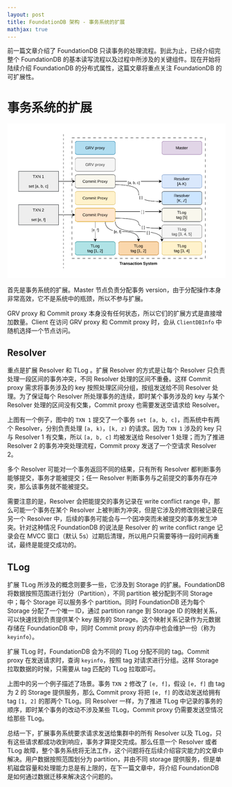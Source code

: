 ```yaml
---
layout: post
title: FoundationDB 架构 - 事务系统的扩展
mathjax: true
---
```


前一篇文章介绍了 FoundationDB 只读事务的处理流程。到此为止，已经介绍完整个 FoundationDB 的基本读写流程以及过程中所涉及的关键组件。现在开始将陆续介绍 FoundationDB 的分布式属性，这篇文章将重点关注 FoundationDB 的可扩展性。



# 事务系统的扩展

![Txn System Scalable](FDB-arch-scalable-imgs/1.png)

首先是事务系统的扩展。Master 节点负责分配事务 version，由于分配操作本身非常高效，它不是系统中的瓶颈，所以不参与扩展。

GRV proxy 和 Commit proxy 本身没有任何状态，所以它们的扩展方式是直接增加数量。Client 在访问 GRV proxy 和 Commit proxy 时，会从 `ClientDBInfo` 中随机选择一个节点访问。

## Resolver

重点是扩展 Resolver 和 TLog 。扩展 Resolver 的方式是让每个 Resolver 只负责处理一段区间的事务冲突，不同 Resolver 处理的区间不重叠。这样 Commit proxy 需求将事务涉及的 key 按照处理区间分组，按组发送给不同 Resolver 处理。为了保证每个 Resolver 所处理事务的连续，即时某个事务涉及的 key 与某个 Resolver 处理的区间没有交集，Commit proxy 也需要发送空请求给 Resolver。

上图有一个例子，图中的 `TXN 1` 提交了一个事务 `set [a, b, c]`，而系统中有两个 Resolver，分别负责处理 `[a, k)`，`[k, z)` 的请求。因为 `TXN 1` 涉及的 key 只与 Resolver 1 有交集，所以 `[a, b, c]` 均被发送给 Resolver 1 处理；而为了推进 Resolver 2 的事务冲突处理流程，Commit proxy 发送了一个空请求 Resolver 2。

多个 Resolver 可能对一个事务返回不同的结果，只有所有 Resolver 都判断事务能够提交，事务才能被提交；任一 Resolver 判断事务与之前提交的事务存在冲突，那么该事务就不能被提交。

需要注意的是，Resolver 会把能提交的事务记录在 write conflict range 中，那么可能一个事务在某个 Resolver 上被判断为冲突，但是它涉及的修改则被记录在另一个 Resolver 中，后续的事务可能会与一个因冲突而未被提交的事务发生冲突。针对这种情况 FoundationDB 的说法是 Resolver 的 write conflict range 记录会在 MVCC 窗口（默认 5s）过期后清理，所以用户只需要等待一段时间再重试，最终是能提交成功的。

## TLog

扩展 TLog 所涉及的概念则要多一些，它涉及到 Storage 的扩展。FoundationDB 将数据按照范围进行划分（Partition），不同 partition 被分配到不同 Storage 中；每个 Storage 可以服务多个 partition。同时 FoundationDB 还为每个 Storage 分配了一个唯一 ID，通过 partition range 到 Storage ID 的映射关系，可以快速找到负责提供某个 key 服务的 Storage。这个映射关系记录作为元数据存储在 FoundationDB 中，同时 Commit proxy 的内存中也会维护一份（称为 `keyinfo`）。

扩展 TLog 时，FoundationDB 会为不同的 TLog 分配不同的 tag。Commit proxy 在发送请求时，查询 `keyinfo`，按照 tag 对请求进行分组。这样 Storage 拉取数据的时候，只需要从 tag 匹配的 TLog 拉取即可。

上图中的另一个例子描述了场景。事务 `TXN 2` 修改了 `[e, f]`，假设 `[e, f]` 由 tag 为 2 的 Storage 提供服务，那么 Commit proxy 将把 `[e, f]` 的改动发送给拥有 tag `[1, 2]` 的那两个 TLog。同 Resolver 一样，为了推进 TLog 中记录的事务的顺序，即时某个事务的改动不涉及某些 TLog，Commit proxy 仍需要发送空情况给那些 TLog。


总结一下，扩展事务系统要求请求发送给集群中的所有 Resolver 以及 TLog，只有这些请求都成功收到响应，事务才算提交完成。那么任意一个 Resolver 或者 TLog 故障，整个事务系统将无法工作，这个问题将在后续介绍容灾能力的文章中解决。用户数据按照范围划分为 partition，并由不同 storage 提供服务，但是单机磁盘容量和处理能力总是有上限的，在下一篇文章中，将介绍 FoundationDB 是如何通过数据迁移来解决这个问题的。
